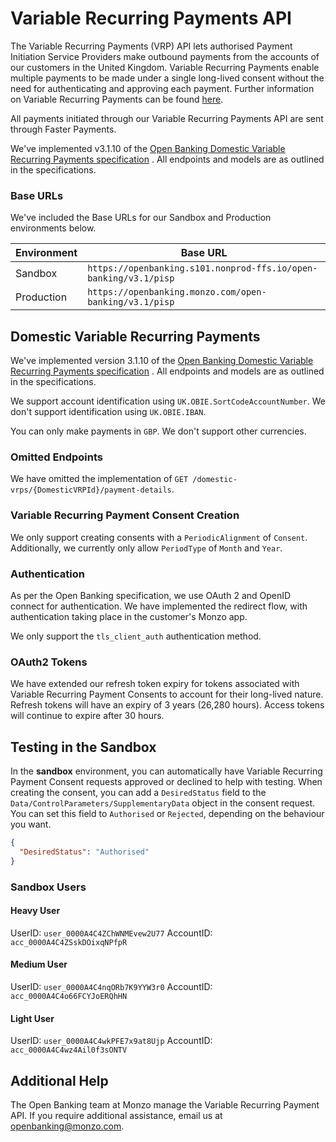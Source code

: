 # Variable Recurring Payments API

The Variable Recurring Payments (VRP) API lets authorised Payment Initiation Service Providers make outbound payments
from the accounts of our customers in the United Kingdom. Variable Recurring Payments enable multiple payments to be
made under a single long-lived consent without the need for authenticating and approving each payment. Further
information on Variable Recurring Payments can be
found [here](https://www.openbanking.org.uk/variable-recurring-payments-vrps/).

All payments initiated through our Variable Recurring Payments API are sent through Faster Payments.

We've implemented v3.1.10 of
the [Open Banking Domestic Variable Recurring Payments specification](https://openbankinguk.github.io/read-write-api-site3/v3.1.10/profiles/vrp-profile.html)
. All endpoints and models are as outlined in the specifications.


### Base URLs
We've included the Base URLs for our Sandbox and Production environments below.

| <span class="hide">Environment</span> | <span class="hide">Base URL</span> |
|---------------------------------------|--------------------------------------|
| Sandbox                               | `https://openbanking.s101.nonprod-ffs.io/open-banking/v3.1/pisp`|
|  Production                           | `https://openbanking.monzo.com/open-banking/v3.1/pisp`|

## Domestic Variable Recurring Payments

We've implemented version 3.1.10 of
the [Open Banking Domestic Variable Recurring Payments specification](https://openbankinguk.github.io/read-write-api-site3/v3.1.10/profiles/vrp-profile.html)
. All endpoints and models are as outlined in the specifications.

We support account identification using `UK.OBIE.SortCodeAccountNumber`. We don't support identification using
`UK.OBIE.IBAN`.

You can only make payments in `GBP`. We don't support other currencies.

### Omitted Endpoints
We have omitted the implementation of `GET /domestic-vrps/{DomesticVRPId}/payment-details`.

### Variable Recurring Payment Consent Creation

We only support creating consents with a `PeriodicAlignment` of `Consent`. Additionally, we currently only
allow `PeriodType` of `Month` and `Year`.

### Authentication

As per the Open Banking specification, we use OAuth 2 and OpenID connect for authentication. We have implemented the
redirect flow, with authentication taking place in the customer's Monzo app.

We only support the `tls_client_auth` authentication method.

### OAuth2 Tokens
We have extended our refresh token expiry for tokens associated with Variable Recurring Payment Consents to account for their long-lived nature.
Refresh tokens will have an expiry of 3 years (26,280 hours). Access tokens will continue to expire after 30 hours.

## Testing in the Sandbox

In the **sandbox** environment, you can automatically have Variable Recurring Payment Consent requests approved or
declined to help with testing. When creating the consent, you can add a `DesiredStatus` field to
the `Data/ControlParameters/SupplementaryData` object in the consent request. You can set this field to `Authorised`
or `Rejected`, depending on the behaviour you want.


```json
{
  "DesiredStatus": "Authorised"
}
```


### Sandbox Users

#### Heavy User

UserID: `user_0000A4C4ZChWNMEvew2U77`
AccountID: `acc_0000A4C4ZSskDOixqNPfpR`

#### Medium User

UserID: `user_0000A4C4nqORb7K9YYW3r0`
AccountID: `acc_0000A4C4o66FCYJoERQhHN`

#### Light User

UserID: `user_0000A4C4wkPFE7x9at8Ujp`
AccountID: `acc_0000A4C4wz4Ail0f3sONTV`

## Additional Help

The Open Banking team at Monzo manage the Variable Recurring Payment API. If you require additional assistance, email
us at
[openbanking@monzo.com](mailto:openbanking@monzo.com).

